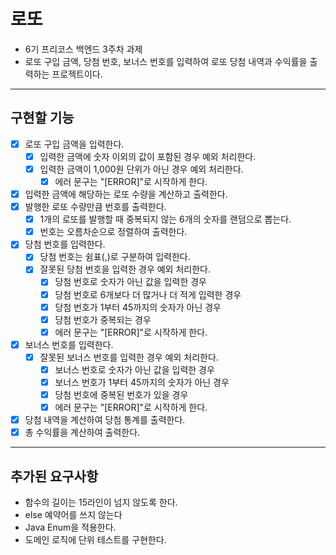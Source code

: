 # 로또
- 6기 프리코스 백엔드 3주차 과제
- 로또 구입 금액, 당첨 번호, 보너스 번호를 입력하여 로또 당첨 내역과 수익률을 출력하는 프로젝트이다.

***
## 구현할 기능
- [x] 로또 구입 금액을 입력한다.
  - [x] 입력한 금액에 숫자 이외의 값이 포함된 경우 예외 처리한다. 
  - [x] 입력한 금액이 1,000원 단위가 아닌 경우 예외 처리한다.
    - [x] 에러 문구는 "[ERROR]"로 시작하게 한다.
- [x] 입력한 금액에 해당하는 로또 수량을 계산하고 출력한다.
- [x] 발행한 로또 수량만큼 번호를 출력한다.
  - [x] 1개의 로또를 발행할 때 중복되지 않는 6개의 숫자를 랜덤으로 뽑는다. 
  - [x] 번호는 오름차순으로 정렬하여 출력한다.
- [x] 당첨 번호를 입력한다.
  - [x] 당첨 번호는 쉼표(,)로 구분하여 입력한다.
  - [x] 잘못된 당첨 번호을 입력한 경우 예외 처리한다.
    - [x] 당첨 번호로 숫자가 아닌 값을 입력한 경우
    - [x] 당첨 번호로 6개보다 더 많거나 더 적게 입력한 경우
    - [x] 당첨 번호가 1부터 45까지의 숫자가 아닌 경우
    - [x] 당첨 번호가 중복되는 경우
    - [x] 에러 문구는 "[ERROR]"로 시작하게 한다.
- [x] 보너스 번호를 입력한다.
  - [x] 잘못된 보너스 번호를 입력한 경우 예외 처리한다.
    - [x] 보너스 번호로 숫자가 아닌 값을 입력한 경우
    - [x] 보너스 번호가 1부터 45까지의 숫자가 아닌 경우
    - [x] 당첨 번호에 중복된 번호가 있을 경우
    - [x] 에러 문구는 "[ERROR]"로 시작하게 한다.
- [x] 당첨 내역을 계산하여 당첨 통계를 출력한다.
- [x] 총 수익률을 계산하여 출력한다. 

***
## 추가된 요구사항
- 함수의 길이는 15라인이 넘지 않도록 한다.
- else 예약어를 쓰지 않는다
- Java Enum을 적용한다.
- 도메인 로직에 단위 테스트를 구현한다. 

